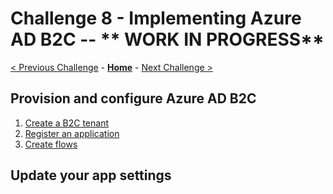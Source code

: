 # Challenge 8 - Implementing Azure AD B2C -- ** WORK IN PROGRESS**

[< Previous Challenge](07-CICDWithGithubActions.md) - **[Home](README.md)** - [Next Challenge >]()

## Provision and configure Azure AD B2C

1. [Create a B2C tenant](https://docs.microsoft.com/en-us/azure/active-directory-b2c/tutorial-create-tenant)
2. [Register an application](https://docs.microsoft.com/en-us/azure/active-directory-b2c/tutorial-register-applications?tabs=app-reg-ga)
3. [Create flows](https://docs.microsoft.com/en-us/azure/active-directory-b2c/tutorial-create-user-flows)

## Update your app settings

